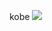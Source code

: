 <html>
  <head>
    <title>我是小小的测试程序</title>
  </head>
  
  <body>
    <image >
    <br>
    <p> kobe <img src = "http://img4.cache.netease.com/sports/2010/5/28/201005281654396521f.jpg"/> </p>
    <br>
  </body>
</html>
